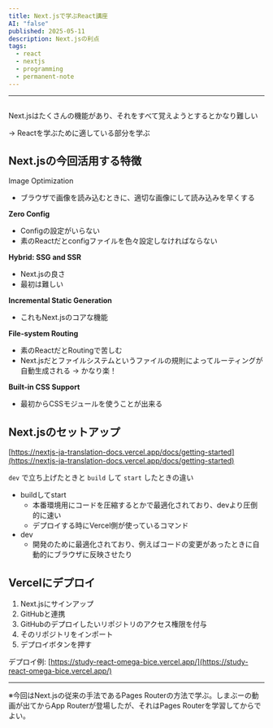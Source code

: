 ```yaml
---
title: Next.jsで学ぶReact講座
AI: "false"
published: 2025-05-11
description: Next.jsの利点
tags:
  - react
  - nextjs
  - programming
  - permanent-note
---
```

---
```table-of-contents
```
Next.jsはたくさんの機能があり、それをすべて覚えようとするとかなり難しい

→ Reactを学ぶために適している部分を学ぶ

## Next.jsの今回活用する特徴

Image Optimization

- ブラウザで画像を読み込むときに、適切な画像にして読み込みを早くする

**Zero Config**

- Configの設定がいらない
- 素のReactだとconfigファイルを色々設定しなければならない

**Hybrid: SSG and SSR**

- Next.jsの良さ
- 最初は難しい

**Incremental Static Generation**

- これもNext.jsのコアな機能

**File-system Routing**

- 素のReactだとRoutingで苦しむ
- Next.jsだとファイルシステムというファイルの規則によってルーティングが自動生成される → かなり楽！

**Built-in CSS Support**

- 最初からCSSモジュールを使うことが出来る

## Next.jsのセットアップ

[https://nextjs-ja-translation-docs.vercel.app/docs/getting-started](https://nextjs-ja-translation-docs.vercel.app/docs/getting-started)

`dev` で立ち上げたときと `build` して `start` したときの違い

- buildしてstart
    - 本番環境用にコードを圧縮するとかで最適化されており、devより圧倒的に速い
    - デプロイする時にVercel側が使っているコマンド
- dev
    - 開発のために最適化されており、例えばコードの変更があったときに自動的にブラウザに反映させたり

## Vercelにデプロイ

1. Next.jsにサインアップ
2. GitHubと連携
3. GitHubのデプロイしたいリポジトリのアクセス権限を付与
4. そのリポジトリをインポート
5. デプロイボタンを押す

デプロイ例: [https://study-react-omega-bice.vercel.app/](https://study-react-omega-bice.vercel.app/)

---
※今回はNext.jsの従来の手法であるPages Routerの方法で学ぶ。しまぶーの動画が出てからApp Routerが登場したが、それはPages Routerを学習してからでよい。
